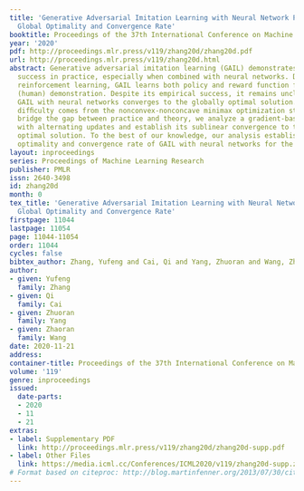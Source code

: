 ```yaml
---
title: 'Generative Adversarial Imitation Learning with Neural Network Parameterization:
  Global Optimality and Convergence Rate'
booktitle: Proceedings of the 37th International Conference on Machine Learning
year: '2020'
pdf: http://proceedings.mlr.press/v119/zhang20d/zhang20d.pdf
url: http://proceedings.mlr.press/v119/zhang20d.html
abstract: Generative adversarial imitation learning (GAIL) demonstrates tremendous
  success in practice, especially when combined with neural networks. Different from
  reinforcement learning, GAIL learns both policy and reward function from expert
  (human) demonstration. Despite its empirical success, it remains unclear whether
  GAIL with neural networks converges to the globally optimal solution. The major
  difﬁculty comes from the nonconvex-nonconcave minimax optimization structure. To
  bridge the gap between practice and theory, we analyze a gradient-based algorithm
  with alternating updates and establish its sublinear convergence to the globally
  optimal solution. To the best of our knowledge, our analysis establishes the global
  optimality and convergence rate of GAIL with neural networks for the ﬁrst time.
layout: inproceedings
series: Proceedings of Machine Learning Research
publisher: PMLR
issn: 2640-3498
id: zhang20d
month: 0
tex_title: 'Generative Adversarial Imitation Learning with Neural Network Parameterization:
  Global Optimality and Convergence Rate'
firstpage: 11044
lastpage: 11054
page: 11044-11054
order: 11044
cycles: false
bibtex_author: Zhang, Yufeng and Cai, Qi and Yang, Zhuoran and Wang, Zhaoran
author:
- given: Yufeng
  family: Zhang
- given: Qi
  family: Cai
- given: Zhuoran
  family: Yang
- given: Zhaoran
  family: Wang
date: 2020-11-21
address: 
container-title: Proceedings of the 37th International Conference on Machine Learning
volume: '119'
genre: inproceedings
issued:
  date-parts:
  - 2020
  - 11
  - 21
extras:
- label: Supplementary PDF
  link: http://proceedings.mlr.press/v119/zhang20d/zhang20d-supp.pdf
- label: Other Files
  link: https://media.icml.cc/Conferences/ICML2020/v119/zhang20d-supp.zip
# Format based on citeproc: http://blog.martinfenner.org/2013/07/30/citeproc-yaml-for-bibliographies/
---
```

